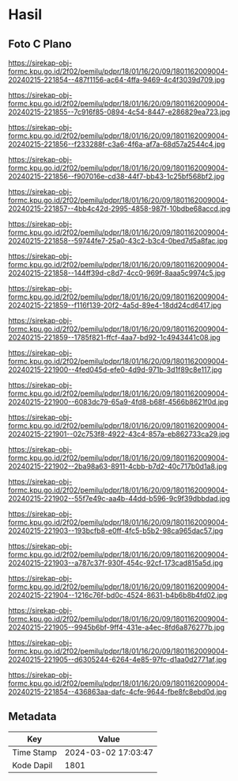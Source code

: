 # Hasil

## Foto C Plano

https://sirekap-obj-formc.kpu.go.id/2f02/pemilu/pdpr/18/01/16/20/09/1801162009004-20240215-221854--487f1156-ac64-4ffa-9469-4c4f3039d709.jpg

https://sirekap-obj-formc.kpu.go.id/2f02/pemilu/pdpr/18/01/16/20/09/1801162009004-20240215-221855--7c916f85-0894-4c54-8447-e286829ea723.jpg

https://sirekap-obj-formc.kpu.go.id/2f02/pemilu/pdpr/18/01/16/20/09/1801162009004-20240215-221856--f233288f-c3a6-4f6a-af7a-68d57a2544c4.jpg

https://sirekap-obj-formc.kpu.go.id/2f02/pemilu/pdpr/18/01/16/20/09/1801162009004-20240215-221856--f907016e-cd38-44f7-bb43-1c25bf568bf2.jpg

https://sirekap-obj-formc.kpu.go.id/2f02/pemilu/pdpr/18/01/16/20/09/1801162009004-20240215-221857--4bb4c42d-2995-4858-987f-10bdbe68accd.jpg

https://sirekap-obj-formc.kpu.go.id/2f02/pemilu/pdpr/18/01/16/20/09/1801162009004-20240215-221858--59744fe7-25a0-43c2-b3c4-0bed7d5a8fac.jpg

https://sirekap-obj-formc.kpu.go.id/2f02/pemilu/pdpr/18/01/16/20/09/1801162009004-20240215-221858--144ff39d-c8d7-4cc0-969f-8aaa5c9974c5.jpg

https://sirekap-obj-formc.kpu.go.id/2f02/pemilu/pdpr/18/01/16/20/09/1801162009004-20240215-221859--f116f139-20f2-4a5d-89e4-18dd24cd6417.jpg

https://sirekap-obj-formc.kpu.go.id/2f02/pemilu/pdpr/18/01/16/20/09/1801162009004-20240215-221859--1785f821-ffcf-4aa7-bd92-1c4943441c08.jpg

https://sirekap-obj-formc.kpu.go.id/2f02/pemilu/pdpr/18/01/16/20/09/1801162009004-20240215-221900--4fed045d-efe0-4d9d-971b-3d1f89c8e117.jpg

https://sirekap-obj-formc.kpu.go.id/2f02/pemilu/pdpr/18/01/16/20/09/1801162009004-20240215-221900--6083dc79-65a9-4fd8-b68f-4566b8621f0d.jpg

https://sirekap-obj-formc.kpu.go.id/2f02/pemilu/pdpr/18/01/16/20/09/1801162009004-20240215-221901--02c753f8-4922-43c4-857a-eb862733ca29.jpg

https://sirekap-obj-formc.kpu.go.id/2f02/pemilu/pdpr/18/01/16/20/09/1801162009004-20240215-221902--2ba98a63-8911-4cbb-b7d2-40c717b0d1a8.jpg

https://sirekap-obj-formc.kpu.go.id/2f02/pemilu/pdpr/18/01/16/20/09/1801162009004-20240215-221902--55f7e49c-aa4b-44dd-b596-9c9f39dbbdad.jpg

https://sirekap-obj-formc.kpu.go.id/2f02/pemilu/pdpr/18/01/16/20/09/1801162009004-20240215-221903--193bcfb8-e0ff-4fc5-b5b2-98ca965dac57.jpg

https://sirekap-obj-formc.kpu.go.id/2f02/pemilu/pdpr/18/01/16/20/09/1801162009004-20240215-221903--a787c37f-930f-454c-92cf-173cad815a5d.jpg

https://sirekap-obj-formc.kpu.go.id/2f02/pemilu/pdpr/18/01/16/20/09/1801162009004-20240215-221904--1216c76f-bd0c-4524-8631-b4b6b8b4fd02.jpg

https://sirekap-obj-formc.kpu.go.id/2f02/pemilu/pdpr/18/01/16/20/09/1801162009004-20240215-221905--9945b6bf-9ff4-431e-a4ec-8fd6a876277b.jpg

https://sirekap-obj-formc.kpu.go.id/2f02/pemilu/pdpr/18/01/16/20/09/1801162009004-20240215-221905--d6305244-6264-4e85-97fc-d1aa0d2771af.jpg

https://sirekap-obj-formc.kpu.go.id/2f02/pemilu/pdpr/18/01/16/20/09/1801162009004-20240215-221854--436863aa-dafc-4cfe-9644-fbe8fc8ebd0d.jpg


## Metadata

| Key        | Value               |
| ---------- | ------------------- |
| Time Stamp | 2024-03-02 17:03:47 |
| Kode Dapil | 1801                |



